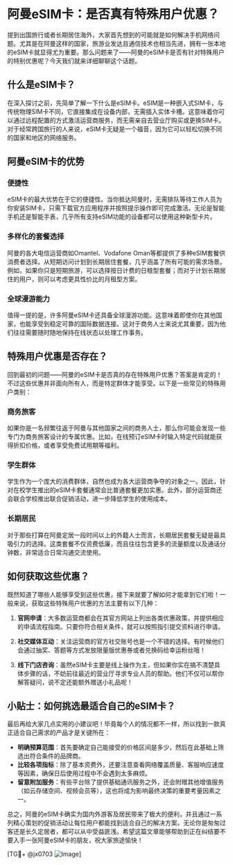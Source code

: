 # 阿曼eSIM卡：是否真有特殊用户优惠？

提到出国旅行或者长期居住海外，大家首先想到的可能就是如何解决手机网络问题。尤其是在阿曼这样的国家，旅游业发达且通信技术也相当先进，拥有一张本地的eSIM卡就显得尤为重要。那么问题来了——阿曼的eSIM卡是否有针对特殊用户的特别优惠呢？今天我们就来详细聊聊这个话题。

## 什么是eSIM卡？

在深入探讨之前，先简单了解一下什么是eSIM卡。eSIM是一种嵌入式SIM卡，与传统物理SIM卡不同，它直接集成在设备内部，无需插入实体卡槽。这意味着你可以通过远程配置的方式激活运营商服务，而无需亲自去营业厅购买或更换SIM卡。对于经常跨国旅行的人来说，eSIM卡无疑是一个福音，因为它可以轻松切换不同的国家和地区的网络服务。

## 阿曼eSIM卡的优势

### 便捷性
eSIM卡的最大优势在于它的便捷性。当你抵达阿曼时，无需排队等待工作人员为你安装SIM卡，只需下载官方应用程序并按照提示操作即可完成激活。无论是智能手机还是智能手表，几乎所有支持eSIM功能的设备都可以使用这种新型卡片。

### 多样化的套餐选择
阿曼的各大电信运营商如Omantel、Vodafone Oman等都提供了多种eSIM套餐供消费者选择。从短期访问计划到长期居住套餐，几乎涵盖了所有可能的需求场景。例如，如果你只是短期旅游，可以选择按日计费的日租型套餐；而对于计划长期居住的用户，则可以考虑更具性价比的月租型方案。

### 全球漫游能力
值得一提的是，许多阿曼eSIM卡还具备全球漫游功能。这意味着即使你在其他国家，也能享受到稳定可靠的国际数据连接。这对于商务人士来说尤其重要，因为他们往往需要随时随地保持在线状态以处理工作事务。

## 特殊用户优惠是否存在？

回到最初的问题——阿曼的eSIM卡是否真的存在特殊用户优惠？答案是肯定的！不过这些优惠并非面向所有人，而是特定群体才能享受。以下是一些常见的特殊用户类别：

### 商务旅客
如果你是一名频繁往返于阿曼与其他国家之间的商务人士，那么你可能会发现一些专门为商务旅客设计的专属优惠。比如，在线预订eSIM卡时输入特定代码就能获得折扣价格，或者享受免费试用期等福利。

### 学生群体
学生作为一个庞大的消费群体，自然也成为各大运营商争夺的对象之一。因此，针对在校学生推出的eSIM卡套餐通常会比普通套餐更加实惠。此外，部分运营商还会联合学校推出联合促销活动，进一步降低学生的使用成本。

### 长期居民
对于那些打算在阿曼定居一段时间以上的外籍人士而言，长期居民套餐无疑是最具吸引力的选择。这类套餐不仅资费低廉，而且往往包含更多的流量额度以及通话分钟数，非常适合日常沟通交流使用。

## 如何获取这些优惠？

既然知道了哪些人能够享受到这些优惠，接下来就要了解如何才能拿到它们啦！一般来说，获取这些特殊用户优惠的方法主要有以下几种：

1. **官网申请**：大多数运营商都会在其官方网站上列出各类优惠政策，并提供相应的申请流程指南。只要你符合相关条件，就可以按照指引提交资料进行申请。
   
2. **社交媒体互动**：关注运营商的官方社交账号也是一个不错的选择。有时候他们会通过抽奖、答题等方式发放限量版优惠券或者兑换码给幸运粉丝哦！

3. **线下门店咨询**：虽然eSIM卡主要是线上操作为主，但如果你实在搞不清楚具体步骤的话，不妨前往最近的营业厅寻求专业人员的帮助。他们不仅可以帮你解答疑问，说不定还能额外赠送小礼品呢！

## 小贴士：如何挑选最适合自己的eSIM卡？

最后再给大家几点实用的小建议吧！毕竟每个人的情况都不一样，所以找到一款真正适合自己需求的产品才是关键所在：

- **明确预算范围**：首先要确定自己能接受的价格区间是多少，然后在此基础上筛选出符合条件的品牌商。
- **比较各项指标**：除了基本资费外，还要注意查看网络覆盖质量、客服响应速度等因素，确保日后使用过程中不会遇到太多麻烦。
- **留意附加服务**：有些平台除了提供基础通讯服务之外，还会附赠其他增值服务（如云存储空间、视频会员等），这也将成为影响最终决策的重要考量因素之一。

总之，阿曼的eSIM卡确实为国内外游客及居民带来了极大的便利，并且通过一系列精心策划的促销活动让每位用户都能找到适合自己的解决方案。无论你是匆匆过客还是长久定居者，都可以从中受益匪浅。希望这篇文章能够帮助到正在纠结要不要入手一张阿曼eSIM卡的朋友，祝大家旅途愉快！

[TG💪+ @jx0703 ![Image](https://github.com/user-attachments/assets/dbca1d08-cadb-493c-b0ec-ad6f7a83f270)]